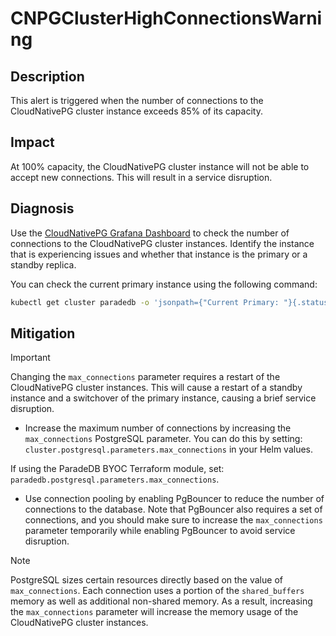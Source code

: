 # CNPGClusterHighConnectionsWarning

## Description

This alert is triggered when the number of connections to the CloudNativePG cluster instance exceeds 85% of its capacity.

## Impact

At 100% capacity, the CloudNativePG cluster instance will not be able to accept new connections. This will result in a service disruption.

## Diagnosis

Use the [CloudNativePG Grafana Dashboard](https://grafana.com/grafana/dashboards/20417-cloudnativepg/) to check the number of connections to the CloudNativePG cluster instances. Identify the instance that is experiencing issues and whether that instance is the primary or a standby replica.

You can check the current primary instance using the following command:

```bash
kubectl get cluster paradedb -o 'jsonpath={"Current Primary: "}{.status.currentPrimary}{"; Target Primary: "}{.status.targetPrimary}{"\n"}' --namespace <namespace>
```

## Mitigation

> [!IMPORTANT]
> Changing the `max_connections` parameter requires a restart of the CloudNativePG cluster instances. This will cause a restart of a standby instance and a switchover of the primary instance, causing a brief service disruption.

* Increase the maximum number of connections by increasing the `max_connections` PostgreSQL parameter. You can do this by setting: `cluster.postgresql.parameters.max_connections` in your Helm values.

If using the ParadeDB BYOC Terraform module, set: `paradedb.postgresql.parameters.max_connections`.

* Use connection pooling by enabling PgBouncer to reduce the number of connections to the database. Note that PgBouncer also requires a set of connections, and you should make sure to increase the `max_connections` parameter temporarily while enabling PgBouncer to avoid service disruption.

> [!NOTE]
> PostgreSQL sizes certain resources directly based on the value of `max_connections`. Each connection uses
> a portion of the `shared_buffers` memory as well as additional non-shared memory. As a result, increasing the `max_connections` parameter will increase the memory usage of the CloudNativePG cluster instances.
